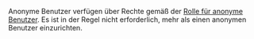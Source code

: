 <!-- markdownlint-disable-file MD041 -->
Anonyme Benutzer verfügen über Rechte gemäß der [Rolle für anonyme Benutzer][1]. Es ist in der Regel nicht erforderlich, mehr als einen anonymen Benutzer einzurichten.

<!-- Referenced links -->
[1]: ../role/edit-rights-for-anonymous-users.md
